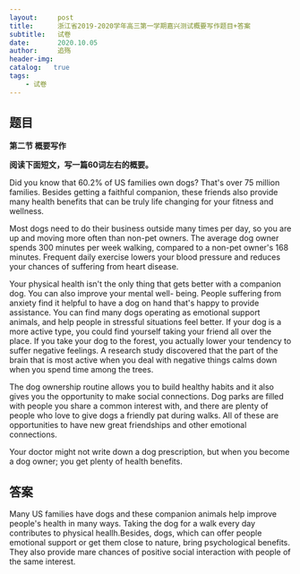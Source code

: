 ```yaml
---
layout:     post
title:      浙江省2019-2020学年高三第一学期嘉兴测试概要写作题目+答案
subtitle:   试卷
date:       2020.10.05
author:     追殇
header-img: 
catalog:   true
tags:
    - 试卷
---
```



## 题目

**第二节 概要写作**

**阅读下面短文，写一篇60词左右的概要。**

Did you know that 60.2% of US families
own dogs? That's over 75 million
families. Besides getting a faithful
companion, these friends also provide
many health benefits that can be truly life
changing for your fitness and wellness.

Most dogs need to do their business
outside many times per day, so you are up
and moving more often than non-pet
owners. The average dog owner spends
300 minutes per week walking, compared
to a non-pet owner's 168 minutes.
Frequent daily exercise lowers your blood
pressure and reduces your chances of
suffering from heart disease.

Your physical health isn't the only thing
that gets better with a companion dog.
You can also improve your mental well-
being. People suffering from anxiety find it
helpful to have a dog on hand that's happy
to provide assistance. You can find many
dogs operating as emotional support
animals, and help people in stressful
situations feel better.
If your dog is a more
active type, you could find yourself taking
your friend all over the place. If you take
your dog to the forest, you actually lower
your tendency to suffer negative 
feelings. A research study discovered that
the part of the brain that is most active
when you deal with negative things calms
down when you spend time among the
trees.

The dog ownership routine allows you to
build healthy habits and it also gives you
the opportunity to make social
connections. Dog parks are filled with
people you share a common interest with,
and there are plenty of people who love to
give dogs a friendly pat during
walks. All of these are opportunities to
have new great friendships and other
emotional connections.

Your doctor might not write down a dog
prescription, but when you
become a dog owner; you get plenty of
health benefits.

## 答案

Many US families have dogs and these
companion animals help improve people's
health in many ways. 
Taking the dog for a walk every day
contributes to physical heallh.Besides, dogs, which can offer people
emotional support or get them close to
nature, bring psychological benefits. They also provide
mare chances of positive social interaction
with people of the same interest.